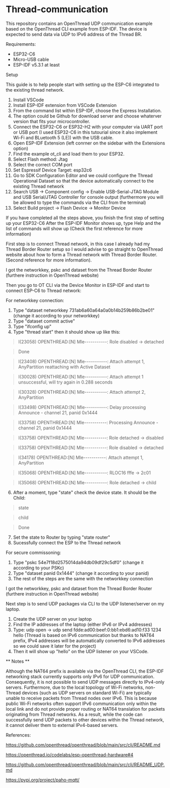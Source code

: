 # Thread-communication

This repository contains an OpenThread UDP communication example based on the OpenThread CLI example from ESP-IDF. The device is expected to send data via UDP to IPv6 address of the Thread BR.

Requirements:
- ESP32-C6
- Micro-USB cable
- ESP-IDF v5.3.1 at least



Setup

This guide is to help people start with setting up the ESP-C6 integrated to the existing thread network.  
1. Install VSCode
2. Install ESP-IDF extension from VSCode Extension
3. From the command list within ESP-IDF, choose the Express Installation.
4. The option could be Github for download server and choose whaterver version that fits your microcontroller.
5. Connect the ESP32-C6 or ESP32-H2 with your computer via UART port or USB port (I used ESP32-C6 in this tutourial since it also implement Wi-Fi and BLuetooth 5 (LE)) with the USB cable.
6. Open ESP-IDF Extension (left conrner on the sidebar with the Extensions option)
7. Find the example ot_cli and load them to your ESP32.
8. Select Flash method: Jtag
9. Select the correct COM port
10. Set Espressif Device Target: esp32c6
11. Go to SDK Configuration Editor and we could configure the Thread Operational Dataset so that the device automatically connect to the existing Thread network
12. Search USB -> Component config -> Enable USB-Serial-JTAG Module and USB Serial/JTAG Controller for console output (furthermore you will be allowed to type the commands via the CLI from the terminal)
13. Select Build project -> Flash Device -> Monitor Device

If you have completed all the steps above, you finish the first step of setting up your ESP32-C6
After the ESP-IDF Monitor shows up, type Help and the list of commands will show up (Check the first reference for more information)

First step is to connect Thread network, in this case I already had my Thread Border Router setup so I would advise to go straight to OpenThread website about how to form a Thread network with Thread Border Router. (Second reference for more information).       

I got the networkkey, pskc and dataset from the Thread Border Router (furthere instruction in OpenThread website)

Then you go to OT CLI via the Device Monitor in ESP-IDF and start to connect ESP-C6 to Thread network:

For networkkey connection:
1. Type "dataset networkkey 731ab6a60a64a0a0b14b259b86b2be01"  (change it according to your networkkey)
2. Type "dataset commit active"
3. Type "ifconfig up"
4. Type "thread start" then it should show up like this:

> I(23058) OPENTHREAD:[N] Mle-----------: Role disabled -> detached

> Done

> I(23408) OPENTHREAD:[N] Mle-----------: Attach attempt 1, AnyPartition reattaching with Active Dataset

> I(30028) OPENTHREAD:[N] Mle-----------: Attach attempt 1 unsuccessful, will try again in 0.288 seconds

> I(30328) OPENTHREAD:[N] Mle-----------: Attach attempt 2, AnyPartition 

> I(33498) OPENTHREAD:[N] Mle-----------: Delay processing Announce - channel 21, panid 0x1444

> I(33758) OPENTHREAD:[N] Mle-----------: Processing Announce - channel 21, panid 0x1444

> I(33758) OPENTHREAD:[N] Mle-----------: Role detached -> disabled

> I(33758) OPENTHREAD:[N] Mle-----------: Role disabled -> detached

> I(34178) OPENTHREAD:[N] Mle-----------: Attach attempt 1, AnyPartition 

> I(35068) OPENTHREAD:[N] Mle-----------: RLOC16 fffe -> 2c01

> I(35068) OPENTHREAD:[N] Mle-----------: Role detached -> child

6. After a moment, type "state" check the device state. It should be the Child:

> state

> child

> Done

7. Set the state to Router by typing "state router"
8. Sucessfully connect the ESP to the Thread network



For secure commissoning: 
1. Type "pskc 54e7f18d2575014da94db09df29c5df0" (change it according to your PSKc)
2. Type "dataset panid 0x1444" (change it according to your panid)
3. The rest of the steps are the same with the networkkey connection

I got the networkkey, pskc and dataset from the Thread Border Router (furthere instruction in OpenThread website)

Next step is to send UDP packages via CLI to the UDP listener/server on my laptop.
1. Create the UDP server on your laptop
2. Find the IP addresses of the laptop (either IPv6 or IPv4 addresses)
3. Type: udp open -> udp send fdde:ad00:beef:0:bb1:ebd6:ad10:f33 1234 hello   (Thread is based on IPv6 communication but thanks to NAT64 prefix, IPv4 addresses will be automatically converted to IPv6 addresses so we could save it later for the project)
4. Then it will show up "hello" on the UDP listener on your VSCode.

** Notes **

Although the NAT64 prefix is available via the OpenThread CLI, the ESP-IDF networking stack currently supports only IPv6 for UDP communication. Consequently, it is not possible to send UDP messages directly to IPv4-only servers. Furthermore, due to the local topology of Wi-Fi networks, non-Thread devices (such as UDP servers on standard Wi-Fi) are typically unable to receive packets from Thread nodes over IPv6. This is because public Wi-Fi networks often support IPv6 communication only within the local link and do not provide proper routing or NAT64 translation for packets originating from Thread networks. As a result, while the code can successfully send UDP packets to other devices within the Thread network, it cannot deliver them to external IPv4-based servers.




   










References: 

https://github.com/openthread/openthread/blob/main/src/cli/README.md 

https://openthread.io/codelabs/esp-openthread-hardware#4

https://github.com/openthread/openthread/blob/main/src/cli/README_UDP.md

https://pypi.org/project/paho-mqtt/
